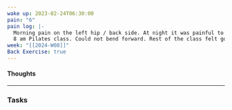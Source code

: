 ```yaml
---
wake up: 2023-02-24T06:30:00
pain: "6"
pain log: |-
  Morning pain on the left hip / back side. At night it was painful to lay on left side. 
  8 am Pilates class. Could not bend forward. Rest of the class felt good.
week: "[[2024-W08]]"
Back Exercise: true
---
```

#### Thoughts




-----
### Tasks 
